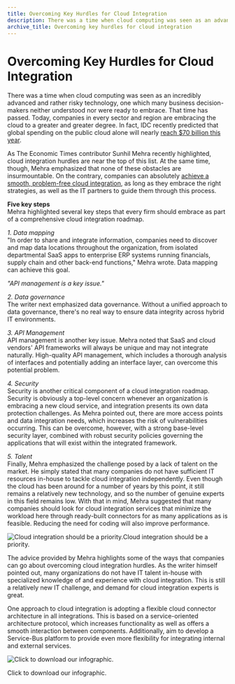 ```yaml
---
title: Overcoming Key Hurdles for Cloud Integration
description: There was a time when cloud computing was seen as an advanced and rather risky technology. Syrinx offers 5 steps for successful cloud integration.
archive_title: Overcoming key hurdles for cloud integration
---
```


# Overcoming Key Hurdles for Cloud Integration

There was a time when cloud computing was seen as an incredibly advanced and rather risky technology, one which many business decision-makers neither understood nor were ready to embrace. That time has passed. Today, companies in every sector and region are embracing the cloud to a greater and greater degree. In fact, IDC recently predicted that global spending on the public cloud alone will nearly [reach $70 billion this year](https://www.idc.com/getdoc.jsp?containerId=prUS25797415). 

As The Economic Times contributor Sunhil Mehra recently highlighted, cloud integration hurdles are near the top of this list. At the same time, though, Mehra emphasized that none of these obstacles are insurmountable. On the contrary, companies can absolutely [achieve a smooth, problem-free cloud integration](http://articles.economictimes.indiatimes.com/2015-08-24/news/65808308_1_cloud-services-data-governance-multiple-cloud-vendors), as long as they embrace the right strategies, as well as the IT partners to guide them through this process.

**Five key steps**  
Mehra highlighted several key steps that every firm should embrace as part of a comprehensive cloud integration roadmap.

_1\. Data mapping_  
"In order to share and integrate information, companies need to discover and map data locations throughout the organization, from isolated departmental SaaS apps to enterprise ERP systems running financials, supply chain and other back-end functions," Mehra wrote. Data mapping can achieve this goal.

_"API management is a key issue."_

_2\. Data governance_  
The writer next emphasized data governance. Without a unified approach to data governance, there's no real way to ensure data integrity across hybrid IT environments. 

_3\. API Management_  
API management is another key issue. Meh​ra noted that SaaS and cloud vendors' API frameworks will always be unique and may not integrate naturally. High-quality API management, which includes a thorough analysis of interfaces and potentially adding an interface layer, can overcome this potential problem.

_4\. Security_  
Security is another critical component of a cloud integration roadmap. Security is obviously a top-level concern whenever an organization is embracing a new cloud service, and integration presents its own data protection challenges. As Mehra pointed out, there are more access points and data integration needs, which increases the risk of vulnerabilities occurring. This can be overcome, however, with a strong base-level security layer, combined with robust security policies governing the applications that will exist within the integrated framework.

_5\. Talent_  
Finally, Mehra emphasized the challenge posed by a lack of talent on the market. He simply stated that many companies do not have sufficient IT resources in-house to tackle cloud integration independently. Even though the cloud has been around for a number of years by this point, it still remains a relatively new technology, and so the number of genuine experts in this field remains low. With that in mind, Mehra suggested that many companies should look for cloud integration services that minimize the workload here through ready-built connectors for as many applications as is feasible. Reducing the need for coding will also improve performance. 

![Cloud integration should be a priority.](http://media.syrinx.com/media/06320ed4-4f81-4d18-8d4f-45d509c0f959/img/3340/14109253.jpg)Cloud integration should be a priority.

The advice provided by Mehra highlights some of the ways that companies can go about overcoming cloud integration hurdles. As the writer himself pointed out, many organizations do not have IT talent in-house with specialized knowledge of and experience with cloud integration. This is still a relatively new IT challenge, and demand for cloud integration experts is great.

One approach to cloud integration is adopting a flexible cloud connector architecture in all integrations. This is based on a service-oriented architecture protocol, which increases functionality as well as offers a smooth interaction between components. Additionally, aim to develop a Service-Bus platform to provide even more flexibility for integrating internal and external services.

![Click to download our infographic.](http://opticcf.brafton.com/14119480.image)

Click to download our infographic.
